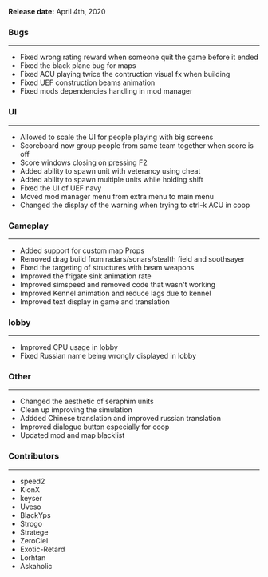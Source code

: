 **Release date:** April 4th, 2020

### Bugs

------------------------------------------------------------------------

-   Fixed wrong rating reward when someone quit the game before it ended
-   Fixed the black plane bug for maps
-   Fixed ACU playing twice the contruction visual fx when building
-   Fixed UEF construction beams animation
-   Fixed mods dependencies handling in mod manager

### UI

------------------------------------------------------------------------

-   Allowed to scale the UI for people playing with big screens
-   Scoreboard now group people from same team together when score is
    off
-   Score windows closing on pressing F2
-   Added ability to spawn unit with veterancy using cheat
-   Added ability to spawn multiple units while holding shift
-   Fixed the UI of UEF navy
-   Moved mod manager menu from extra menu to main menu
-   Changed the display of the warning when trying to ctrl-k ACU in coop

### Gameplay

------------------------------------------------------------------------

-   Added support for custom map Props
-   Removed drag build from radars/sonars/stealth field and soothsayer
-   Fixed the targeting of structures with beam weapons
-   Improved the frigate sink animation rate
-   Improved simspeed and removed code that wasn't working
-   Improved Kennel animation and reduce lags due to kennel
-   Improved text display in game and translation

### lobby

------------------------------------------------------------------------

-   Improved CPU usage in lobby
-   Fixed Russian name being wrongly displayed in lobby

### Other

------------------------------------------------------------------------

-   Changed the aesthetic of seraphim units
-   Clean up improving the simulation
-   Addded Chinese translation and improved russian translation
-   Improved dialogue button especially for coop
-   Updated mod and map blacklist

### Contributors

------------------------------------------------------------------------

-   speed2
-   KionX
-   keyser
-   Uveso
-   BlackYps
-   Strogo
-   Stratege
-   ZeroCiel
-   Exotic-Retard
-   Lorhtan
-   Askaholic
